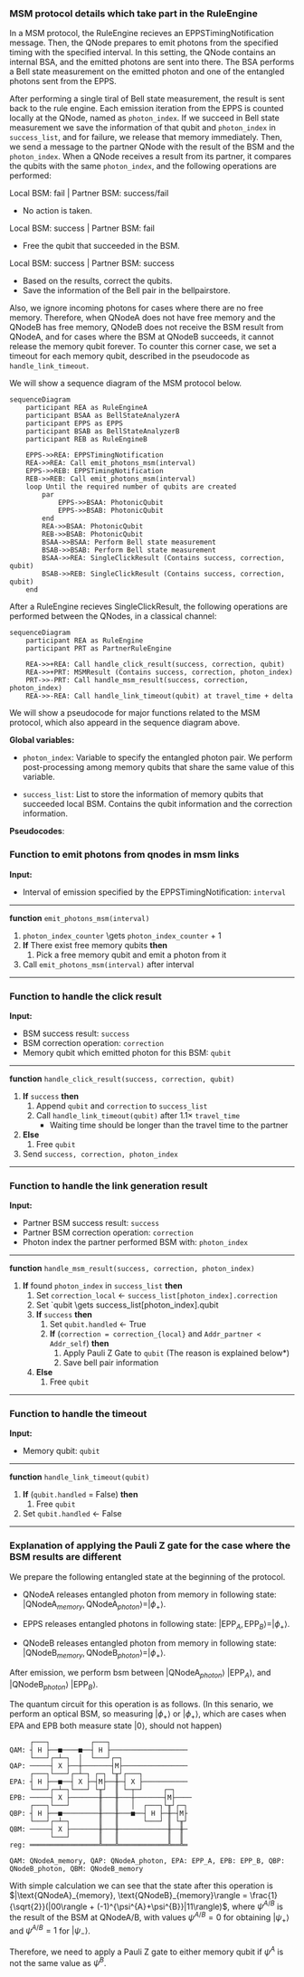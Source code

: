 ### MSM protocol details which take part in the RuleEngine

In a MSM protocol, the RuleEngine recieves an EPPSTimingNotification message. Then, the QNode prepares to emit photons from the specified timing with the specified interval. In this setting, the QNode contains an internal BSA, and the emitted photons are sent into there. The BSA performs a Bell state measurement on the emitted photon and one of the entangled photons sent from the EPPS.

After performing a single tiral of Bell state measurement, the result is sent back to the rule engine. Each emission iteration from the EPPS is counted locally at the QNode, named as `photon_index`. If we succeed in Bell state measurement we save the information of that qubit and `photon_index` in `success_list`, and for failure, we release that memory immediately.
Then, we send a message to the partner QNode with the result of the BSM and the `photon_index`. When a QNode receives a result from its partner, it compares the qubits with the same `photon_index`, and the following operations are performed:


Local BSM: fail | Partner BSM: success/fail
- No action is taken.

Local BSM: success | Partner BSM: fail
- Free the qubit that succeeded in the BSM.

Local BSM: success | Partner BSM: success
- Based on the results, correct the qubits.
- Save the information of the Bell pair in the bellpairstore.

Also, we ignore incoming photons for cases where there are no free memory. Therefore, when QNodeA does not have free memory and the QNodeB has free memory, QNodeB does not receive the BSM result from QNodeA, and for cases where the BSM at QNodeB succeeds, it cannot release the memory qubit forever. To counter this corner case, we set a timeout for each memory qubit, described in the pseudocode as `handle_link_timeout`.

We will show a sequence diagram of the MSM protocol below.

```mermaid
sequenceDiagram
    participant REA as RuleEngineA
    participant BSAA as BellStateAnalyzerA
    participant EPPS as EPPS
    participant BSAB as BellStateAnalyzerB
    participant REB as RuleEngineB

    EPPS->>REA: EPPSTimingNotification
    REA->>REA: Call emit_photons_msm(interval)
    EPPS->>REB: EPPSTimingNotification
    REB->>REB: Call emit_photons_msm(interval)
    loop Until the required number of qubits are created
        par
            EPPS->>BSAA: PhotonicQubit
            EPPS->>BSAB: PhotonicQubit
        end
        REA->>BSAA: PhotonicQubit
        REB->>BSAB: PhotonicQubit
        BSAA->>BSAA: Perform Bell state measurement
        BSAB->>BSAB: Perform Bell state measurement
        BSAA->>REA: SingleClickResult (Contains success, correction, qubit)
        BSAB->>REB: SingleClickResult (Contains success, correction, qubit)
    end
```
After a RuleEngine recieves SingleClickResult, the following operations are performed between the QNodes, in a classical channel:

```mermaid
sequenceDiagram
    participant REA as RuleEngine
    participant PRT as PartnerRuleEngine

    REA->>+REA: Call handle_click_result(success, correction, qubit)
    REA->>+PRT: MSMResult (Contains success, correction, photon_index)
    PRT->>-PRT: Call handle_msm_result(success, correction, photon_index)
    REA->>-REA: Call handle_link_timeout(qubit) at travel_time + delta
```

We will show a pseudocode for major functions related to the MSM protocol, which also appeard in the sequence diagram above.

**Global variables:**

- `photon_index`: Variable to specify the entangled photon pair. We perform post-processing among memory qubits that share the same value of this variable.

- `success_list`: List to store the information of memory qubits that succeeded local BSM. Contains the qubit information and the correction information.

**Pseudocodes**:

### Function to emit photons from qnodes in msm links

**Input:**
- Interval of emission specified by the EPPSTimingNotification: `interval`
---
**function** `emit_photons_msm(interval)`
1. `photon_index_counter` \gets `photon_index_counter` + 1
1. **If** There exist free memory qubits **then**
    1. Pick a free memory qubit and emit a photon from it
1. Call `emit_photons_msm(interval)` after interval
---
### Function to handle the click result

**Input:**
- BSM success result: `success`
- BSM correction operation: `correction`
- Memory qubit which emitted photon for this BSM: `qubit`
---
**function** `handle_click_result(success, correction, qubit)`
1. **If** `success` **then**
    1. Append `qubit` and `correction` to `success_list`
    1. Call `handle_link_timeout(qubit)` after $1.1 \times$ `travel_time`
       - Waiting time should be longer than the travel time to the partner
1. **Else**
    1. Free `qubit`
1. Send `success, correction, photon_index`

---
### Function to handle the link generation result

**Input:**
- Partner BSM success result: `success`
- Partner BSM correction operation: `correction`
- Photon index the partner performed BSM with: `photon_index`
---
**function** `handle_msm_result(success, correction, photon_index)`
1. **If** found `photon_index` in `success_list` **then**
    1. Set `correction_local` $\gets$ `success_list[photon_index].correction`
    1. Set `qubit \gets success_list[photon_index].qubit
    1. **If** `success` **then**
        1. Set `qubit.handled` $\gets$ True
        1. **If** (`correction = correction_{local}` and `Addr_partner < Addr_self`) **then**
            1. Apply Pauli Z Gate to `qubit` (The reason is explained below\*)
            1. Save bell pair information
    1. **Else**
        1. Free `qubit`
---

### Function to handle the timeout

**Input:**
- Memory qubit: `qubit`
---
**function** `handle_link_timeout(qubit)`
1. **If** (`qubit.handled` = False) **then**
    1. Free `qubit`
1. Set `qubit.handled` $\gets$ False
---

### Explanation of applying the Pauli Z gate for the case where the BSM results are different

We prepare the following entangled state at the beginning of the protocol.

- QNodeA releases entangled photon from memory in following state: $|\text{QNodeA}_{memory}, \text{QNodeA}_{photon}\rangle = |\phi_+\rangle$.

- EPPS releases entangled photons in following state: $|\text{EPP}_{A}, \text{EPP}_{B}\rangle = |\phi_+\rangle$.

- QNodeB releases entangled photon from memory in following state: $|\text{QNodeB}_{memory}, \text{QNodeB}_{photon}\rangle = |\phi_+\rangle$.

After emission, we perform bsm between $|\text{QNodeA}_{photon}\rangle$  $|\text{EPP}_{A}\rangle$, and $|\text{QNodeB}_{photon}\rangle$  $|\text{EPP}_{B}\rangle$.

The quantum circuit for this operation is as follows. (In this senario, we perform an optical BSM, so measuring $|\phi_{+}\rangle$ or $|\phi_{+}\rangle$, which are cases when EPA and EPB both measure state $|0\rangle$, should not happen)

```
     ┌───┐          ┌───┐
QAM: ┤ H ├──■────■──┤ H ├───────────────────
     └───┘┌─┴─┐  │  └───┘┌─┐
QAP: ─────┤ X ├──┼───────┤M├────────────────
     ┌───┐└───┘┌─┴─┐ ┌─┐ └╥┘┌───┐
EPA: ┤ H ├──■──┤ X ├─┤M├──╫─┤ X ├───────────
     └───┘┌─┴─┐└───┘ └╥┘  ║ └─┬─┘     ┌─┐
EPB: ─────┤ X ├───────╫───╫───┼───────┤M├────
     ┌───┐└───┘       ║   ║   │  ┌───┐└╥┘┌─┐
QBP: ┤ H ├──■─────────╫───╫───■──┤ H ├─╫─┤M├
     └───┘┌─┴─┐       ║   ║      └───┘ ║ └╥┘
QBM: ─────┤ X ├───────╫───╫────────────╫──╫─
          └───┘       ║   ║            ║  ║
reg: ═════════════════╩═══╩════════════╩══╩═

QAM: QNodeA_memory, QAP: QNodeA_photon, EPA: EPP_A, EPB: EPP_B, QBP: QNodeB_photon, QBM: QNodeB_memory
```
With simple calculation we can see that the state after this operation is $|\text{QNodeA}_{memory}, \text{QNodeB}_{memory}\rangle = \frac{1}{\sqrt{2}}(|00\rangle + (-1)^{\psi^{A}+\psi^{B}}|11\rangle)$, where $\psi^{A/B}$ is the result of the BSM at QNodeA/B, with values $\psi^{A/B} = 0$ for obtaining $|\psi_{+}\rangle$ and $\psi^{A/B} = 1$ for $|\psi_{-}\rangle$.

Therefore, we need to apply a Pauli Z gate to either memory qubit if $\psi^{A}$ is not the same value as $\psi^{B}$.
